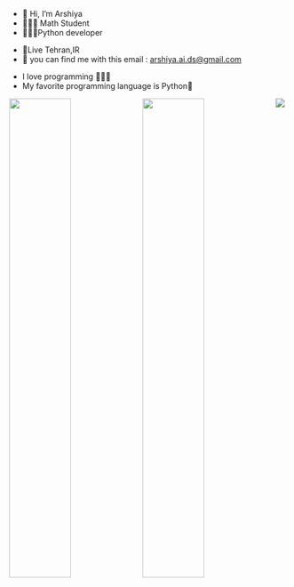 - 👋 Hi, I’m Arshiya
- 🧑🏽‍🎓 Math Student 
- 🧑🏽‍💻Python developer
* 📍Live Tehran,IR
*  📧 you can find me with this email : arshiya.ai.ds@gmail.com
- I love programming 👨🏽‍💻 
- My favorite programming language is Python🐍

<img align ="left" width = "47%" src="https://github-readme-stats.vercel.app/api?username=Arshiya-python-developer&show_icons=true&theme=radical" />

<img align ="left" width = "47%" src="https://github-readme-stats.vercel.app/api/top-langs/?username=Arshiya-python-developer&layout=compact" />




<img   src="https://img.shields.io/badge/python-3670A0?style=for-the-badge&logo=python&logoColor=ffdd54" />







